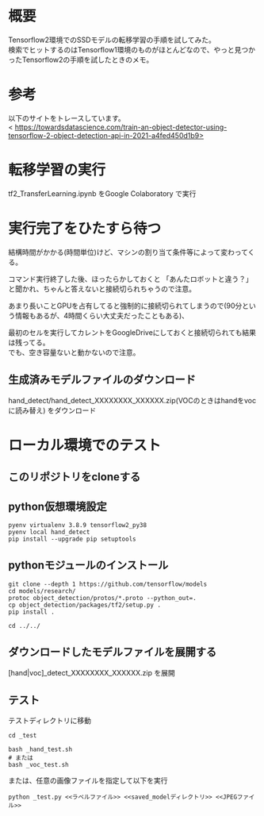 # 概要
Tensorflow2環境でのSSDモデルの転移学習の手順を試してみた。  
検索でヒットするのはTensorflow1環境のものがほとんどなので、やっと見つかったTensorflow2の手順を試したときのメモ。  

# 参考
以下のサイトをトレースしています。  
< https://towardsdatascience.com/train-an-object-detector-using-tensorflow-2-object-detection-api-in-2021-a4fed450d1b9>


# 転移学習の実行
tf2_TransferLearning.ipynb をGoogle Colaboratory で実行

# 実行完了をひたすら待つ
結構時間がかかる(時間単位)けど、マシンの割り当て条件等によって変わってくる。

コマンド実行終了した後、ほったらかしておくと
「あんたロボットと違う？」と聞かれ、ちゃんと答えないと接続切られちゃうので注意。  

あまり長いことGPUを占有してると強制的に接続切られてしまうので(90分という情報もあるが、4時間くらい大丈夫だったこともある)、


最初のセルを実行してカレントをGoogleDriveにしておくと接続切られても結果は残ってる。  
でも、空き容量ないと動かないので注意。  

## 生成済みモデルファイルのダウンロード
hand_detect/hand_detect_XXXXXXXX_XXXXXX.zip(VOCのときはhandをvocに読み替え) をダウンロード

# ローカル環境でのテスト

## このリポジトリをcloneする

## python仮想環境設定
```
pyenv virtualenv 3.8.9 tensorflow2_py38
pyenv local hand_detect
pip install --upgrade pip setuptools
```

## pythonモジュールのインストール
```
git clone --depth 1 https://github.com/tensorflow/models
cd models/research/
protoc object_detection/protos/*.proto --python_out=.
cp object_detection/packages/tf2/setup.py .
pip install .

cd ../../
```

## ダウンロードしたモデルファイルを展開する
[hand|voc]_detect_XXXXXXXX_XXXXXX.zip を展開  

## テスト

テストディレクトリに移動  
```
cd _test

bash _hand_test.sh 
# または
bash _voc_test.sh 
```
または、任意の画像ファイルを指定して以下を実行
```
python _test.py <<ラベルファイル>> <<saved_modelディレクトリ>> <<JPEGファイル>>
```
